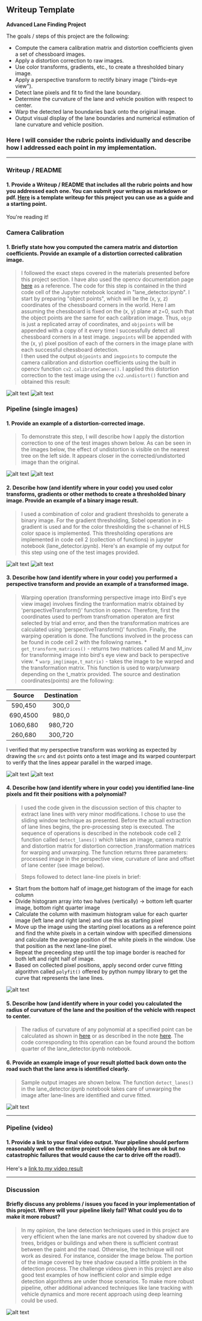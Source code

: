 ## Writeup Template


**Advanced Lane Finding Project**

The goals / steps of this project are the following:

* Compute the camera calibration matrix and distortion coefficients given a set of chessboard images.
* Apply a distortion correction to raw images.
* Use color transforms, gradients, etc., to create a thresholded binary image.
* Apply a perspective transform to rectify binary image ("birds-eye view").
* Detect lane pixels and fit to find the lane boundary.
* Determine the curvature of the lane and vehicle position with respect to center.
* Warp the detected lane boundaries back onto the original image.
* Output visual display of the lane boundaries and numerical estimation of lane curvature and vehicle position.

[//]: # (Image References)

[image0]: ./output_images/distorted_calibration1.png "Distorted"
[image1]: ./output_images/corrected_calibration1.png "Undistorted"
[image2]: ./output_images/distorted_test6.png "Original"
[image3]: ./output_images/corrected_test6.png "Undistorted"
[image4]: ./output_images/sobel_threshold.png "Soble x-gardient thresholded"
[image5]: ./output_images/hls_threshold.png "HLS - s-channel thresholded"
[image6]: ./output_images/original_image.png "Unwarped image"
[image7]: ./output_images/warped_image.png "Warped image"
[image8]: ./output_images/curve_fitted_image.png "Curve fitted image"
[image9]: ./output_images/before_detection.png "Reference image"
[image10]: ./output_images/after_detection.png "After lane detection"
[image11]: ./output_images/error_image.png "Challenges of detection"

[video1]: ./output_video.avi "Video"


### Here I will consider the rubric points individually and describe how I addressed each point in my implementation.  

---

### Writeup / README

#### 1. Provide a Writeup / README that includes all the rubric points and how you addressed each one.  You can submit your writeup as markdown or pdf.  [Here](https://github.com/udacity/CarND-Advanced-Lane-Lines/blob/master/writeup_template.md) is a template writeup for this project you can use as a guide and a starting point.  

You're reading it!

### Camera Calibration

#### 1. Briefly state how you computed the camera matrix and distortion coefficients. Provide an example of a distortion corrected calibration image.

> I followed the exact steps covered in the materials presented before this project section. I have also used the opencv documentation page [here](https://docs.opencv.org/3.1.0/dc/dbb/tutorial_py_calibration.html) as a reference. The code for this step is contained in the third code cell of the Jupyter notebook located in "lane_detector.ipynb". 
I start by preparing "object points", which will be the (x, y, z) coordinates of the chessboard corners in the world. Here I am assuming the chessboard is fixed on the (x, y) plane at z=0, such that the object points are the same for each calibration image.  Thus, `objp` is just a replicated array of coordinates, and `objpoints` will be appended with a copy of it every time I successfully detect all chessboard corners in a test image.  `imgpoints` will be appended with the (x, y) pixel position of each of the corners in the image plane with each successful chessboard detection.  
I then used the output `objpoints` and `imgpoints` to compute the camera calibration and distortion coefficients using the built in opencv function `cv2.calibrateCamera()`.  I applied this distortion correction to the test image using the `cv2.undistort()` function and obtained this result: 

 ![alt text][image0] 
 ![alt text][image1] 

### Pipeline (single images)

#### 1. Provide an example of a distortion-corrected image.

>To demonstrate this step, I will describe how I apply the distortion correction to one of the test images shown below.
As can be seen in the images below, the effect of undistortion is visible on the nearest tree on the left side. It appears closer in the corrected/undistorted image than the original.

![alt text][image2]
![alt text][image3]

#### 2. Describe how (and identify where in your code) you used color transforms, gradients or other methods to create a thresholded binary image.  Provide an example of a binary image result.

> I used a combination of color and gradient thresholds to generate a binary image. For the gradient thresholding, Sobel operation in x-gradient is used and for the color thresholding the s-channel of HLS color space is implemented. This thresholding operations are implemented in code cell 2 (collection of functions) in jupyter notebook (lane_detector.ipynb). Here's an example of my output for this step using one of the test images provided.

![alt text][image4] 
![alt text][image5]

#### 3. Describe how (and identify where in your code) you performed a perspective transform and provide an example of a transformed image.

> Warping operation (transforming perspective image into Bird's eye view image) involves finding the tranformation matrix obtained by 'perspectiveTransform()' function in opencv. Therefore, first the coordinates used to perfrom transfromation operaton are first selected by trial and error, and then the transformation matrices are calculated using 'perspectiveTransform()' function. Finally, the warping operation is done. The functions involved in the process can be found in code cell 2 with the following names.
       * `get_transform_matrices()` - returns two matrices called M and M_inv for transforming image into bird's eye view and back to perspective view.
       * `warp_img(image,t_matrix)` - takes the image to be warped and the transformation matrix. This function is used to warp/unwarp depending on the t_matrix provided. 
The source and destination coordinates(points) are the following:

| Source        | Destination   | 
|:-------------:|:-------------:| 
| 590,450       | 300,0         | 
| 690,4500      | 980,0         |
| 1060,680      | 980,720       |
| 260,680       |300,720        |

I verified that my perspective transform was working as expected by drawing the `src` and `dst` points onto a test image and its warped counterpart to verify that the lines appear parallel in the warped image.

![alt text][image6] 
![alt text][image7]

#### 4. Describe how (and identify where in your code) you identified lane-line pixels and fit their positions with a polynomial?

>I used the code given in the discussion section of this chapter to extract lane lines with very minor modifications. I chose to use the sliding window technique as presented. Before the actuall extraction of lane lines begins, the pre-processing step is executed. The sequence of operations is described in the notebook code cell 2 function called `detect_lanes()` which takes an image, camera matrix and distortion matrix for distortion correction ,transformation matrices for warping and unwarping. The function returns three parameters: processed image in the perspective view, curvature of lane and offset of lane center (see image below).

>Steps followed to detect lane-line pixels in brief:
  * Start from the bottom half of image,get histogram of the image for each column
  * Divide histogram array into two halves (vertically) -> bottom left quarter image, bottom right quarter image
  * Calculate the column with maximum histogram value for each quarter image (left lane and right lane) and use this as starting pixel 
  * Move up the image using the starting pixel locations as a reference point and find the white pixels in a certain window with specified dimensions and calculate the average position of the white pixels in the window. Use that position as the next lane-line pixel.
  * Repeat the preceeding step until the top image border is reached for both left and right half of image.
  * Based on collected pixel positions, apply second order curve fitting algorithm called `polyfit()` offered by python numpy library to get the curve that represents the lane lines.

![alt text][image8] 

#### 5. Describe how (and identify where in your code) you calculated the radius of curvature of the lane and the position of the vehicle with respect to center.

> The radius of curvature of any polynomial at a specified point can be calculated as shown in [here](https://www.intmath.com/applications-differentiation/8-radius-curvature.php) or as described in the note [here](https://classroom.udacity.com/nanodegrees/nd013/parts/fbf77062-5703-404e-b60c-95b78b2f3f9e/modules/2b62a1c3-e151-4a0e-b6b6-e424fa46ceab/lessons/096009a1-3d76-4290-92f3-055961019d5e/concepts/2f928913-21f6-4611-9055-01744acc344f). The code corresponding to this operation can be found around the bottom quarter of the lane_detector.ipynb notebook.

#### 6. Provide an example image of your result plotted back down onto the road such that the lane area is identified clearly.

> Sample output images are shown below. The function `detect_lanes()` in the lane_detector.ipynb notebook takes care of unwarping the image after lane-lines are identified and curve fitted.

![alt text][image10]

---

### Pipeline (video)

#### 1. Provide a link to your final video output.  Your pipeline should perform reasonably well on the entire project video (wobbly lines are ok but no catastrophic failures that would cause the car to drive off the road!).

Here's a [link to my video result](./output_video.avi)

---

### Discussion

####  Briefly discuss any problems / issues you faced in your implementation of this project.  Where will your pipeline likely fail?  What could you do to make it more robust?

> In my opinion, the lane detection techniques used in this project are very efficient when the lane marks are not covered by shadow due to trees, bridges or buildings and when there is sufficient contrast between the paint and the road. Otherwise, the technique will not work as desired. For instance, consider the image below. The portion of the image covered by tree shadow caused a little problem in the detection process. The challenge videos given in this project are also good test examples of how inefficient color and simple edge detection algorithms are under those scenarios. 
> To make more robust pipeline, other additional advanced techniques like lane tracking with vehicle dynamics and more recent approach using deep learning could be used.

![alt text][image11]

